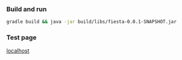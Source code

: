 ### Build and run
```bash
gradle build && java -jar build/libs/fiesta-0.0.1-SNAPSHOT.jar
```

### Test page
[localhost](http://localhost:8080/index)